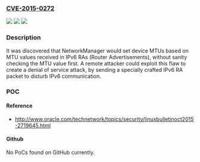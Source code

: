 ### [CVE-2015-0272](https://cve.mitre.org/cgi-bin/cvename.cgi?name=CVE-2015-0272)
![](https://img.shields.io/static/v1?label=Product&message=Red%20Hat%20Enterprise%20Linux%207&color=blue)
![](https://img.shields.io/static/v1?label=Version&message=!%200%3A1.1.0-8.git20130913.el7%20&color=brighgreen)
![](https://img.shields.io/static/v1?label=Vulnerability&message=Improper%20Input%20Validation&color=brighgreen)

### Description

It was discovered that NetworkManager would set device MTUs based on MTU values received in IPv6 RAs (Router Advertisements), without sanity checking the MTU value first. A remote attacker could exploit this flaw to create a denial of service attack, by sending a specially crafted IPv6 RA packet to disturb IPv6 communication.

### POC

#### Reference
- http://www.oracle.com/technetwork/topics/security/linuxbulletinoct2015-2719645.html

#### Github
No PoCs found on GitHub currently.

